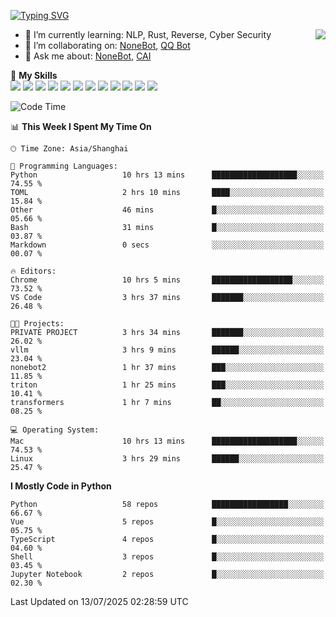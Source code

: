 [![Typing SVG](https://readme-typing-svg.herokuapp.com?size=25&duration=2500&color=8C43EA&vCenter=true&width=200&height=40&lines=Hi+there+%F0%9F%91%8B%F0%9F%8F%BB;I'm+yanyongyu)](https://git.io/typing-svg)

<a href="#">
  <img align="right" src="https://github-readme-stats.vercel.app/api?username=yanyongyu&count_private=true&show_icons=true&bg_color=15,f2f7fd,E0EAFC" />
</a>

- 🌱 I’m currently learning: NLP, Rust, Reverse, Cyber Security
- 👯 I’m collaborating on: [NoneBot](https://github.com/nonebot), [QQ Bot](https://github.com/Mrs4s/go-cqhttp)
- 💬 Ask me about: [NoneBot](https://github.com/nonebot), [CAI](https://github.com/cscs181/CAI)

🌟 **My Skills**  
![](https://img.shields.io/badge/-Python-3e74a2?style=flat-square&logo=Python&logoColor=fff)
![](https://img.shields.io/badge/-TypeScript-3178C6?style=flat-square&logo=TypeScript&logoColor=fff)
![](https://img.shields.io/badge/-Vue-4fc08d?style=flat-square&logo=Vue.js&logoColor=fff)
![](https://img.shields.io/badge/-React-2d98ce?style=flat-square&logo=React&logoColor=fff)
![](https://img.shields.io/badge/-FastAPI-009688?style=flat-square&logo=FastAPI&logoColor=fff)
![](https://img.shields.io/badge/-Linux-000000?style=flat-square&logo=Linux&logoColor=fff)
![](https://img.shields.io/badge/-Docker-2496ED?style=flat-square&logo=Docker&logoColor=fff)
![](https://img.shields.io/badge/-Kubernetes-326CE5?style=flat-square&logo=Kubernetes&logoColor=fff)
![](https://img.shields.io/badge/-GitHub%20Actions-2088FF?style=flat-square&logo=GitHubActions&logoColor=fff)
![](https://img.shields.io/badge/-PostgreSQL-4169E1?style=flat-square&logo=PostgreSQL&logoColor=fff)
![](https://img.shields.io/badge/-Redis-DC382D?style=flat-square&logo=Redis&logoColor=fff)
![](https://img.shields.io/badge/-MongoDB-47A248?style=flat-square&logo=MongoDB&logoColor=fff)

<!--START_SECTION:waka-->
![Code Time](http://img.shields.io/badge/Code%20Time-7%2C728%20hrs%2025%20mins-blue)

📊 **This Week I Spent My Time On** 

```text
🕑︎ Time Zone: Asia/Shanghai

💬 Programming Languages: 
Python                   10 hrs 13 mins      ███████████████████░░░░░░   74.55 % 
TOML                     2 hrs 10 mins       ████░░░░░░░░░░░░░░░░░░░░░   15.84 % 
Other                    46 mins             █░░░░░░░░░░░░░░░░░░░░░░░░   05.66 % 
Bash                     31 mins             █░░░░░░░░░░░░░░░░░░░░░░░░   03.87 % 
Markdown                 0 secs              ░░░░░░░░░░░░░░░░░░░░░░░░░   00.07 % 

🔥 Editors: 
Chrome                   10 hrs 5 mins       ██████████████████░░░░░░░   73.52 % 
VS Code                  3 hrs 37 mins       ███████░░░░░░░░░░░░░░░░░░   26.48 % 

🐱‍💻 Projects: 
PRIVATE PROJECT          3 hrs 34 mins       ███████░░░░░░░░░░░░░░░░░░   26.02 % 
vllm                     3 hrs 9 mins        ██████░░░░░░░░░░░░░░░░░░░   23.04 % 
nonebot2                 1 hr 37 mins        ███░░░░░░░░░░░░░░░░░░░░░░   11.85 % 
triton                   1 hr 25 mins        ███░░░░░░░░░░░░░░░░░░░░░░   10.41 % 
transformers             1 hr 7 mins         ██░░░░░░░░░░░░░░░░░░░░░░░   08.25 % 

💻 Operating System: 
Mac                      10 hrs 13 mins      ███████████████████░░░░░░   74.53 % 
Linux                    3 hrs 29 mins       ██████░░░░░░░░░░░░░░░░░░░   25.47 % 
```

**I Mostly Code in Python** 

```text
Python                   58 repos            █████████████████░░░░░░░░   66.67 % 
Vue                      5 repos             █░░░░░░░░░░░░░░░░░░░░░░░░   05.75 % 
TypeScript               4 repos             █░░░░░░░░░░░░░░░░░░░░░░░░   04.60 % 
Shell                    3 repos             █░░░░░░░░░░░░░░░░░░░░░░░░   03.45 % 
Jupyter Notebook         2 repos             █░░░░░░░░░░░░░░░░░░░░░░░░   02.30 % 
```




 Last Updated on 13/07/2025 02:28:59 UTC
<!--END_SECTION:waka-->
